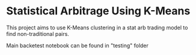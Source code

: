# Statistical Arbitrage Using K-Means 

This project aims to use K-Means clustering in a stat arb trading model to find non-traditional pairs.

Main backetest notebook can be found in "testing" folder
